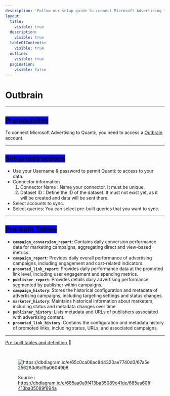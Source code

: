 ```yaml
---
description: 'Follow our setup guide to connect Microsoft Advertising to QUANTI:'
layout:
  title:
    visible: true
  description:
    visible: true
  tableOfContents:
    visible: true
  outline:
    visible: true
  pagination:
    visible: false
---
```


# Outbrain

***

## <mark style="background-color:blue;">Prerequisites</mark>

To connect Microsoft Advertising to Quanti:, you need to access a [Outbrain](https://my.outbrain.com/login) account.

***

## <mark style="background-color:blue;">Setup instructions</mark>

* Use your Username & password to permit Quanti: to access to your data.
* Connector information
  1. Connector Name : Name your connector. It must be unique.
  2. Dataset ID : Define the ID of the dataset. It must not exist yet, as it will be created and data will be sent there.
* Select accounts to sync.
* Select queries: You can select pre-built queries that you want to sync.

***

## <mark style="background-color:blue;">Pre-built Tables</mark>

* **`campaign_conversion_report`**: Contains daily conversion performance data for marketing campaigns, aggregating direct and view-based metrics.
* **`campaign_report`**: Provides daily overall performance of advertising campaigns, including engagement and cost-related indicators.
* **`promoted_link_report`**: Provides daily performance data at the promoted link level, including user engagement and spending metrics.
* **`publisher_report`**: Provides details daily advertising performance segmented by publisher within campaigns.
* **`campaign_history`**: Stores the historical configuration and metadata of advertising campaigns, including targeting settings and status changes.
* **`marketer_history`**: Maintains historical information about marketers, including status and metadata changes over time.
* **`publisher_history`**: Lists metadata and URLs of publishers associated with advertising content.
* **`promoted_link_history`**: Contains the configuration and metadata history of promoted links, including status, URLs, and associated campaigns.

***

[Pre-built tables and definition ](https://dbdiagram.io/e/685aa0a9f413ba35089e41de/685aa60ff413ba35089f894a):link:[ ](https://dbdiagram.io/e/65c0ca08ac844320ae7740d3/67a5e256263d6cf9a06049b8)

<figure><img src="https://dbdiagram.io/e/65c0ca08ac844320ae7740d3/67a5e256263d6cf9a06049b8" alt=""><figcaption></figcaption></figure>

<figure><img src="../../.gitbook/assets/Capture d’écran 2025-02-07 à 11.45.23.png" alt="https://dbdiagram.io/e/65c0ca08ac844320ae7740d3/67a5e256263d6cf9a06049b8"><figcaption><p>Source : <a href="https://dbdiagram.io/e/685aa0a9f413ba35089e41de/685aa60ff413ba35089f894a">https://dbdiagram.io/e/685aa0a9f413ba35089e41de/685aa60ff413ba35089f894a</a></p></figcaption></figure>
